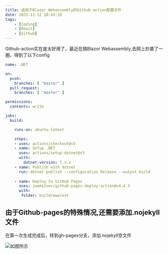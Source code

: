 ```yaml
---
title: 适用于Blazor_Webassembly的Github-action配置文件
date: 2023-11-12 18:43:19
tags:    
    - [Coding]
    - [React]
    - [Github]
---
```

Github-action实在是太好用了，最近在搞Blazor Webassembly,去网上抄袭了一圈，得到了以下config
<!--more-->
```yml
name: .NET

on:
  push:
    branches: [ "master" ]
  pull_request:
    branches: [ "master" ]

permissions:
  contents: write

jobs:
  build:

    runs-on: ubuntu-latest

    steps:
    - uses: actions/checkout@v3
    - name: Setup .NET
      uses: actions/setup-dotnet@v3
      with:
        dotnet-version: 7.x.x
    - name: Publish with dotnet
      run: dotnet publish --configuration Release --output build
      
    - name: Deploy to GitHub Pages
      uses: JamesIves/github-pages-deploy-action@v4.4.3
      with: 
       folder: build/wwwroot
```

## 由于Github-pages的特殊情况,还需要添加.nojekyll文件

在第一次生成完成后，转到gh-pages分支，添加.nojekyll空文件

![如图所示](1.png)
